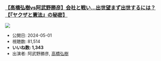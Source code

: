 ### [【高橋弘樹vs阿武野勝彦】会社と戦い…出世望まず出世するには？【『ヤクザと憲法』の秘密】](https://www.youtube.com/watch?v=43IRW90C4Bs)
[![](https://img.youtube.com/vi/43IRW90C4Bs/sddefault.jpg)](https://www.youtube.com/watch?v=43IRW90C4Bs)
-   公開日: 2024-05-01
-   視聴数: 81,514
-   **いいね数: 1,343**
-   出演者: 阿武野勝彦, [高橋弘樹](/rehacq_fan/people/高橋弘樹 "wikilink")
